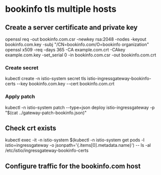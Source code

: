 # bookinfo tls multiple hosts

## Create a server certificate and private key

openssl req -out bookinfo.com.csr -newkey rsa:2048 -nodes -keyout bookinfo.com.key -subj "/CN=bookinfo.com/O=bookinfo organization"
openssl x509 -req -days 365 -CA example.com.crt -CAkey example.com.key -set_serial 0 -in bookinfo.com.csr -out bookinfo.com.crt

### Create secret
kubectl create -n istio-system secret tls istio-ingressgateway-bookinfo-certs --key bookinfo.com.key --cert bookinfo.com.crt

### Apply patch
kubectl -n istio-system patch --type=json deploy istio-ingressgateway -p "$(cat ../gateway-patch-bookinfo.json)"

## Check crt exists
kubectl exec -it -n istio-system $(kubectl -n istio-system get pods -l istio=ingressgateway -o jsonpath='{.items[0].metadata.name}') -- ls -al /etc/istio/ingressgateway-bookinfo-certs

## Configure traffic for the bookinfo.com host

